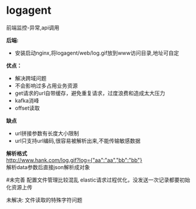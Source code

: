 # logagent
前端监控-异常,api调用

**后端:**
- 安装启动nginx,将logagent/web/log.gif放到www访问目录,地址可自定

**优点：**
- 解决跨域问题
- 不会影响过多占用业务资源
- get请求的url自带缓存，避免重复请求，过度浪费和造成太大压力
- kafka消峰
- offset读取

**缺点**
- url拼接参数有长度大小限制
- url只支持url编码,很容易被解析出来,不能传输敏感数据

**解析格式** <br/>
http://www.hank.com/log.gif?log={"aa":"aa","bb":"bb"} <br/>
解析data参数后直接json解析成对象

#未完善
配置文件管理比较混乱
elastic请求过程优化，没发送一次记录都要初始化资源上传

未解决:
文件读取的特殊字符问题



